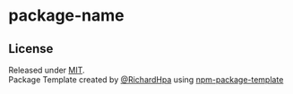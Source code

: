 # package-name

## License

Released under [MIT](/LICENSE).  
Package Template created by [@RichardHpa](https://github.com/RichardHpa) using [npm-package-template](https://github.com/RichardHpa/npm-package-template)
